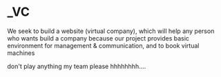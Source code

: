 # _VC
We seek to build a website (virtual company), which will help any person who wants build a company because our project provides basic environment for management &amp; communication, and to book virtual machines



don't play anything my team please hhhhhhhh....
